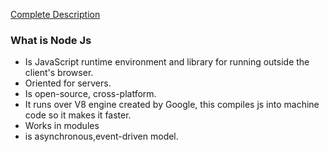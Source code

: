 [Complete Description](https://www.simplilearn.com/tutorials/nodejs-tutorial/what-is-nodejs)

### What is Node Js

- Is JavaScript runtime environment and library for running outside the client's browser.
 - Oriented for servers.
 - Is open-source, cross-platform.
 - It runs over V8 engine created by Google, this compiles js into machine code so it makes it faster.
 - Works in modules
 - is asynchronous,event-driven model.
